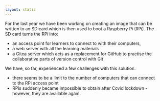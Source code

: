 ```yaml
---
layout: static
---
```


For the last year we have been working on creating an image that can be written to an SD card which is then used to boot a Raspberry Pi (RPi). The SD card turns the RPi into:

- an access point for learners to connect to with their computers, 
- a web server with all the learning materials
- a Gitea server which acts as a replacement for GitHub to practise the collaborative parts of version control with Git

We have, so far, experienced a few challenges with this solution.
- there seems to be a limit to the number of computers that can connect to the RPi access point
- RPis suddenly became impossible to obtain after Covid lockdown - however, they are available again.



